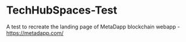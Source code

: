 # TechHubSpaces-Test
A test to recreate the landing page of MetaDapp blockchain webapp - https://metadapp.com/ 
